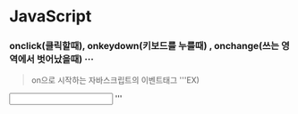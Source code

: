# JavaScript

### onclick(클릭할때), onkeydown(키보드를 누를때) , onchange(쓰는 영역에서 벗어났을때) ···
> on으로 시작하는 자바스크립트의 이벤트태그
'''EX)
<input type="text" onkeydown="alert('GG')">
'''